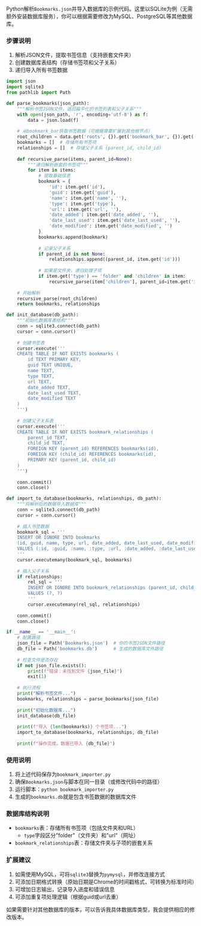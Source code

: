 Python解析`Bookmarks.json`并导入数据库的示例代码。这里以SQLite为例（无需额外安装数据库服务），你可以根据需要修改为MySQL、PostgreSQL等其他数据库。

### 步骤说明

1. 解析JSON文件，提取书签信息（支持嵌套文件夹）
2. 创建数据库表结构（存储书签项和父子关系）
3. 递归导入所有书签数据

```python
import json
import sqlite3
from pathlib import Path

def parse_bookmarks(json_path):
    """解析书签JSON文件，返回扁平化的书签列表和父子关系"""
    with open(json_path, 'r', encoding='utf-8') as f:
        data = json.load(f)
    
    # 从bookmark_bar获取书签数据（可根据需要扩展到其他根节点）
    root_children = data.get('roots', {}).get('bookmark_bar', {}).get('children', [])
    bookmarks = []  # 存储所有书签项
    relationships = []  # 存储父子关系 (parent_id, child_id)
    
    def recursive_parse(items, parent_id=None):
        """递归解析嵌套的书签项"""
        for item in items:
            # 提取基础信息
            bookmark = {
                'id': item.get('id'),
                'guid': item.get('guid'),
                'name': item.get('name', ''),
                'type': item.get('type'),
                'url': item.get('url', ''),
                'date_added': item.get('date_added', ''),
                'date_last_used': item.get('date_last_used', ''),
                'date_modified': item.get('date_modified', '')
            }
            bookmarks.append(bookmark)
            
            # 记录父子关系
            if parent_id is not None:
                relationships.append((parent_id, item.get('id')))
            
            # 如果是文件夹，递归处理子项
            if item.get('type') == 'folder' and 'children' in item:
                recursive_parse(item['children'], parent_id=item.get('id'))
    
    # 开始解析
    recursive_parse(root_children)
    return bookmarks, relationships

def init_database(db_path):
    """初始化数据库表结构"""
    conn = sqlite3.connect(db_path)
    cursor = conn.cursor()
    
    # 创建书签表
    cursor.execute('''
    CREATE TABLE IF NOT EXISTS bookmarks (
        id TEXT PRIMARY KEY,
        guid TEXT UNIQUE,
        name TEXT,
        type TEXT,
        url TEXT,
        date_added TEXT,
        date_last_used TEXT,
        date_modified TEXT
    )
    ''')
    
    # 创建父子关系表
    cursor.execute('''
    CREATE TABLE IF NOT EXISTS bookmark_relationships (
        parent_id TEXT,
        child_id TEXT,
        FOREIGN KEY (parent_id) REFERENCES bookmarks(id),
        FOREIGN KEY (child_id) REFERENCES bookmarks(id),
        PRIMARY KEY (parent_id, child_id)
    )
    ''')
    
    conn.commit()
    conn.close()

def import_to_database(bookmarks, relationships, db_path):
    """将解析后的数据导入数据库"""
    conn = sqlite3.connect(db_path)
    cursor = conn.cursor()
    
    # 插入书签数据
    bookmark_sql = '''
    INSERT OR IGNORE INTO bookmarks 
    (id, guid, name, type, url, date_added, date_last_used, date_modified)
    VALUES (:id, :guid, :name, :type, :url, :date_added, :date_last_used, :date_modified)
    '''
    cursor.executemany(bookmark_sql, bookmarks)
    
    # 插入父子关系
    if relationships:
        rel_sql = '''
        INSERT OR IGNORE INTO bookmark_relationships (parent_id, child_id)
        VALUES (?, ?)
        '''
        cursor.executemany(rel_sql, relationships)
    
    conn.commit()
    conn.close()

if __name__ == '__main__':
    # 配置路径
    json_file = Path('Bookmarks.json')  # 你的书签JSON文件路径
    db_file = Path('bookmarks.db')      # 生成的数据库文件路径
    
    # 检查文件是否存在
    if not json_file.exists():
        print(f"错误：未找到文件 {json_file}")
        exit(1)
    
    # 执行流程
    print("解析书签文件...")
    bookmarks, relationships = parse_bookmarks(json_file)
    
    print("初始化数据库...")
    init_database(db_file)
    
    print(f"导入 {len(bookmarks)} 个书签项...")
    import_to_database(bookmarks, relationships, db_file)
    
    print(f"操作完成，数据已导入 {db_file}")
```

### 使用说明

1. 将上述代码保存为`bookmark_importer.py`
2. 确保`Bookmarks.json`与脚本在同一目录（或修改代码中的路径）
3. 运行脚本：`python bookmark_importer.py`
4. 生成的`bookmarks.db`就是包含书签数据的数据库文件

### 数据库结构说明

- `bookmarks`表：存储所有书签项（包括文件夹和URL）
  - `type`字段区分"folder"（文件夹）和"url"（网址）
- `bookmark_relationships`表：存储文件夹与子项的嵌套关系

### 扩展建议

1. 如需使用MySQL，可将`sqlite3`替换为`pymysql`，并修改连接方式
2. 可添加日期格式转换（原始日期是Chrome的时间戳格式，可转换为标准时间）
3. 可增加日志输出，记录导入进度和错误信息
4. 可添加重复项处理逻辑（根据guid或url去重）

如果需要针对其他数据库的版本，可以告诉我具体数据库类型，我会提供相应的修改版本。
